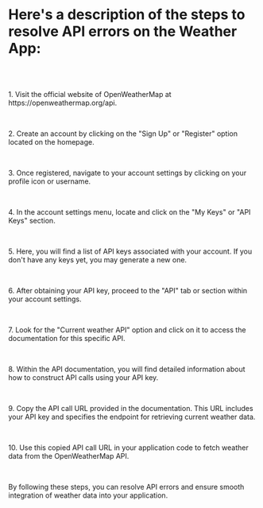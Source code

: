 <h1> Here's a description of the steps to resolve API errors on the Weather App: </h1>

<br><br>

<p>1. Visit the official website of OpenWeatherMap at https://openweathermap.org/api.</p>
<br>
<p>2. Create an account by clicking on the "Sign Up" or "Register" option located on the homepage.</p>
<br>
<p>3. Once registered, navigate to your account settings by clicking on your profile icon or username.</p>
<br>
<p>4. In the account settings menu, locate and click on the "My Keys" or "API Keys" section.</p>
<br>
<p>5. Here, you will find a list of API keys associated with your account. If you don't have any keys yet, you may generate a new one.</p>
<br>
<p>6. After obtaining your API key, proceed to the "API" tab or section within your account settings.</p>
<br>
<p>7. Look for the "Current weather API" option and click on it to access the documentation for this specific API.</p>
<br>
<p>8. Within the API documentation, you will find detailed information about how to construct API calls using your API key.</p>
<br>
<p>9. Copy the API call URL provided in the documentation. This URL includes your API key and specifies the endpoint for retrieving current weather data.</p>
<br>
<p>10. Use this copied API call URL in your application code to fetch weather data from the OpenWeatherMap API.</p>
<br>
<p>By following these steps, you can resolve API errors and ensure smooth integration of weather data into your application.</p>










